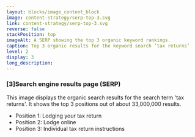 ```yaml
---
layout: blocks/image_content_block
image: content-strategy/serp-top-3.svg
link: content-strategy/serp-top-3.svg
reverse: false
stackPosition: top
imageAlt: A SERP showing the top 3 organic keyword rankings.
caption: Top 3 organic results for the keyword search ‘tax returns’
level: 2
display: 3
long_description:
---
```

### [3]Search engine results page (SERP)

This image displays the organic search results for the search term 'tax returns'. It shows the top 3 positions out of about 33,000,000 results.

- Position 1: Lodging your tax return
- Position 2: Lodge online
- Position 3: Individual tax return instructions